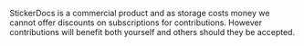 StickerDocs is a commercial product and as storage costs money we cannot offer discounts on subscriptions for contributions. However contributions will benefit both yourself and others should they be accepted.


